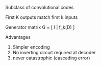 
Subclass of convolutional codes

First K outputs match first k inputs

Generator matrix G = [ I | f_k(D) ] 

Advantages
1. Simpler encoding
2. No inverting circuit required at decoder
3. never catastrophic (cascading error)
